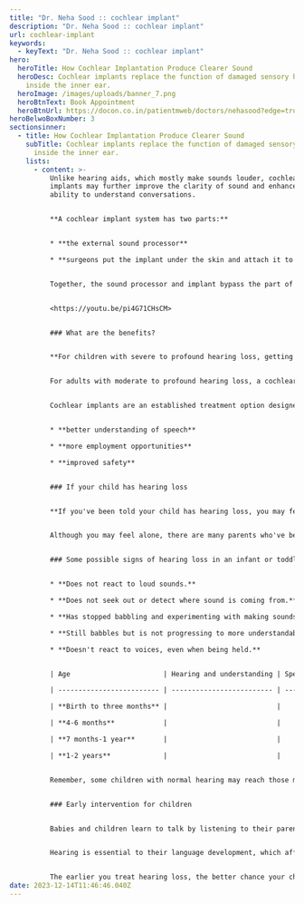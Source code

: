 ```yaml
---
title: "Dr. Neha Sood :: cochlear implant"
description: "Dr. Neha Sood :: cochlear implant"
url: cochlear-implant
keywords:
  - keyText: "Dr. Neha Sood :: cochlear implant"
hero:
  heroTitle: How Cochlear Implantation Produce Clearer Sound
  heroDesc: Cochlear implants replace the function of damaged sensory hair cells
    inside the inner ear.
  heroImage: /images/uploads/banner_7.png
  heroBtnText: Book Appointment
  heroBtnUrl: https://docon.co.in/patientmweb/doctors/nehasood?edge=true
heroBelwoBoxNumber: 3
sectionsinner:
  - title: How Cochlear Implantation Produce Clearer Sound
    subTitle: Cochlear implants replace the function of damaged sensory hair cells
      inside the inner ear.
    lists:
      - content: >-
          Unlike hearing aids, which mostly make sounds louder, cochlear
          implants may further improve the clarity of sound and enhance your
          ability to understand conversations.


          **A cochlear implant system has two parts:**


          * **the external sound processor**

          * **surgeons put the implant under the skin and attach it to an electrode array that’s placed in the inner ear.**


          Together, the sound processor and implant bypass the part of the ear that isn’t working, sending sound straight to the hearing nerve.


          <https://youtu.be/pi4G71CHsCM>


          ### What are the benefits?


          **For children with severe to profound hearing loss, getting a cochlear implant early (preferably before age two) can provide sufficient auditory input to help develop speech and language skills.**


          For adults with moderate to profound hearing loss, a cochlear implant can help you regain your connection to hearing. Recipients say cochlear implants can improve their ability to talk on the phone, listen to music and socialise with family and friends. People also say they feel safer because they can hear alarms and traffic when crossing the road.


          Cochlear implants are an established treatment option designed to provide a better hearing experience. The benefits of better hearing can include:


          * **better understanding of speech**

          * **more employment opportunities**

          * **improved safety**


          ### If your child has hearing loss


          **If you've been told your child has hearing loss, you may feel overwhelmed. That's normal. There is no right way to react to such news, so give yourself time and draw on the love and support of family and friends.**


          Although you may feel alone, there are many parents who've been where you are. About 34 million children worldwide have disabling hearing loss1 and up to five in every 1,000 babies are born with hearing loss or lose their hearing soon after birth.


          ### Some possible signs of hearing loss in an infant or toddler


          * **Does not react to loud sounds.**

          * **Does not seek out or detect where sound is coming from.**

          * **Has stopped babbling and experimenting with making sounds.**

          * **Still babbles but is not progressing to more understandable speech.**

          * **Doesn't react to voices, even when being held.**


          | Age                       | Hearing and understanding | Speech and language |

          | ------------------------- | ------------------------- | ------------------- |

          | **Birth to three months** |                           |                     |

          | **4-6 months**            |                           |                     |

          | **7 months-1 year**       |                           |                     |

          | **1-2 years**             |                           |                     |


          Remember, some children with normal hearing may reach those milestones later. If you have any concerns you should speak to your child's health care professional as soon as possible.


          ### Early intervention for children


          Babies and children learn to talk by listening to their parents and the world around them. When infants babble, it's part of their language development; they're experimenting with communication and mimicking the words they hear.


          Hearing is essential to their language development, which affects how they interact with others and how they perform at school.


          The earlier you treat hearing loss, the better chance your child will have to develop language equivalent to a normal-hearing child. Children who received cochlear implants at six months old display stronger language skills compared to those treated when they were two years old.
date: 2023-12-14T11:46:46.040Z
---
```

